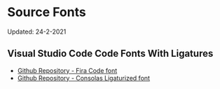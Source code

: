 # Source Fonts
Updated: 24-2-2021

## Visual Studio Code Code Fonts With Ligatures
* [Github Repository - Fira Code font](https://github.com/tonsky/FiraCode)
* [Github Repository - Consolas Ligaturized font](https://github.com/somq/consolas-ligaturized)
